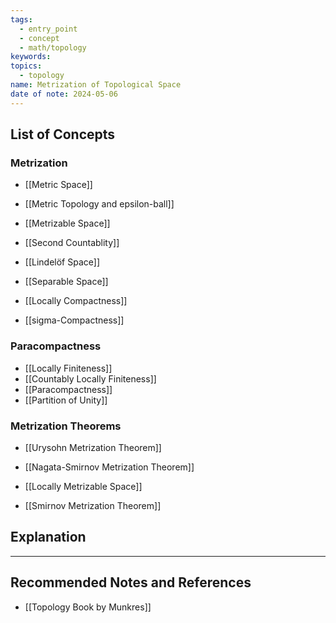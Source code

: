 ```yaml
---
tags:
  - entry_point
  - concept
  - math/topology
keywords: 
topics:
  - topology
name: Metrization of Topological Space
date of note: 2024-05-06
---
```


##  List of Concepts

### Metrization 

- [[Metric Space]]
- [[Metric Topology and epsilon-ball]]
- [[Metrizable Space]]

- [[Second Countablity]]
- [[Lindelöf Space]]
- [[Separable Space]]
- [[Locally Compactness]]
- [[sigma-Compactness]]

### Paracompactness

- [[Locally Finiteness]]
- [[Countably Locally Finiteness]]
- [[Paracompactness]]
- [[Partition of Unity]]

### Metrization Theorems

- [[Urysohn Metrization Theorem]]
- [[Nagata-Smirnov Metrization Theorem]]

- [[Locally Metrizable Space]]
- [[Smirnov Metrization Theorem]]

## Explanation





-----------
##  Recommended Notes and References

- [[Topology Book by Munkres]]
